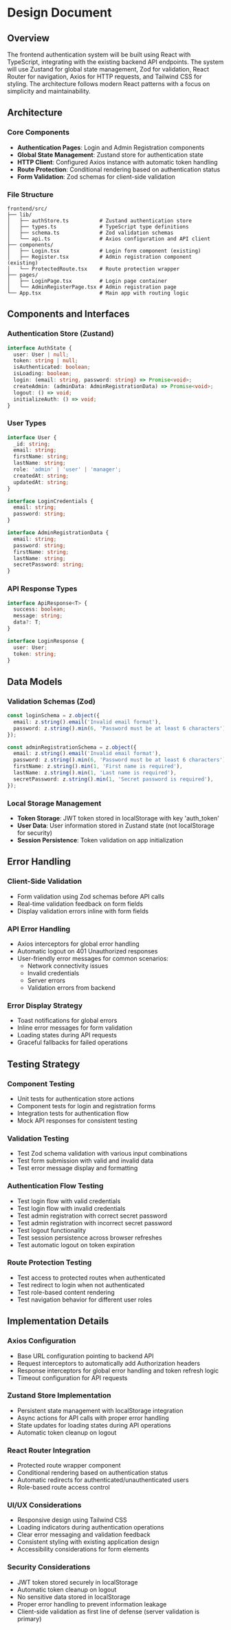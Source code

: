 # Design Document

## Overview

The frontend authentication system will be built using React with TypeScript, integrating with the existing backend API endpoints. The system will use Zustand for global state management, Zod for validation, React Router for navigation, Axios for HTTP requests, and Tailwind CSS for styling. The architecture follows modern React patterns with a focus on simplicity and maintainability.

## Architecture

### Core Components

- **Authentication Pages**: Login and Admin Registration components
- **Global State Management**: Zustand store for authentication state
- **HTTP Client**: Configured Axios instance with automatic token handling
- **Route Protection**: Conditional rendering based on authentication status
- **Form Validation**: Zod schemas for client-side validation

### File Structure

```
frontend/src/
├── lib/
│   ├── authStore.ts          # Zustand authentication store
│   ├── types.ts              # TypeScript type definitions
│   ├── schema.ts             # Zod validation schemas
│   └── api.ts                # Axios configuration and API client
├── components/
│   ├── Login.tsx             # Login form component (existing)
│   ├── Register.tsx          # Admin registration component (existing)
│   └── ProtectedRoute.tsx    # Route protection wrapper
├── pages/
│   ├── LoginPage.tsx         # Login page container
│   └── AdminRegisterPage.tsx # Admin registration page
└── App.tsx                   # Main app with routing logic
```

## Components and Interfaces

### Authentication Store (Zustand)

```typescript
interface AuthState {
  user: User | null;
  token: string | null;
  isAuthenticated: boolean;
  isLoading: boolean;
  login: (email: string, password: string) => Promise<void>;
  createAdmin: (adminData: AdminRegistrationData) => Promise<void>;
  logout: () => void;
  initializeAuth: () => void;
}
```

### User Types

```typescript
interface User {
  _id: string;
  email: string;
  firstName: string;
  lastName: string;
  role: 'admin' | 'user' | 'manager';
  createdAt: string;
  updatedAt: string;
}

interface LoginCredentials {
  email: string;
  password: string;
}

interface AdminRegistrationData {
  email: string;
  password: string;
  firstName: string;
  lastName: string;
  secretPassword: string;
}
```

### API Response Types

```typescript
interface ApiResponse<T> {
  success: boolean;
  message: string;
  data?: T;
}

interface LoginResponse {
  user: User;
  token: string;
}
```

## Data Models

### Validation Schemas (Zod)

```typescript
const loginSchema = z.object({
  email: z.string().email('Invalid email format'),
  password: z.string().min(6, 'Password must be at least 6 characters'),
});

const adminRegistrationSchema = z.object({
  email: z.string().email('Invalid email format'),
  password: z.string().min(6, 'Password must be at least 6 characters'),
  firstName: z.string().min(1, 'First name is required'),
  lastName: z.string().min(1, 'Last name is required'),
  secretPassword: z.string().min(1, 'Secret password is required'),
});
```

### Local Storage Management

- **Token Storage**: JWT token stored in localStorage with key 'auth_token'
- **User Data**: User information stored in Zustand state (not localStorage for security)
- **Session Persistence**: Token validation on app initialization

## Error Handling

### Client-Side Validation

- Form validation using Zod schemas before API calls
- Real-time validation feedback on form fields
- Display validation errors inline with form fields

### API Error Handling

- Axios interceptors for global error handling
- Automatic logout on 401 Unauthorized responses
- User-friendly error messages for common scenarios:
  - Network connectivity issues
  - Invalid credentials
  - Server errors
  - Validation errors from backend

### Error Display Strategy

- Toast notifications for global errors
- Inline error messages for form validation
- Loading states during API requests
- Graceful fallbacks for failed operations

## Testing Strategy

### Component Testing

- Unit tests for authentication store actions
- Component tests for login and registration forms
- Integration tests for authentication flow
- Mock API responses for consistent testing

### Validation Testing

- Test Zod schema validation with various input combinations
- Test form submission with valid and invalid data
- Test error message display and formatting

### Authentication Flow Testing

- Test login flow with valid credentials
- Test login flow with invalid credentials
- Test admin registration with correct secret password
- Test admin registration with incorrect secret password
- Test logout functionality
- Test session persistence across browser refreshes
- Test automatic logout on token expiration

### Route Protection Testing

- Test access to protected routes when authenticated
- Test redirect to login when not authenticated
- Test role-based content rendering
- Test navigation behavior for different user roles

## Implementation Details

### Axios Configuration

- Base URL configuration pointing to backend API
- Request interceptors to automatically add Authorization headers
- Response interceptors for global error handling and token refresh logic
- Timeout configuration for API requests

### Zustand Store Implementation

- Persistent state management with localStorage integration
- Async actions for API calls with proper error handling
- State updates for loading states during API operations
- Automatic token cleanup on logout

### React Router Integration

- Protected route wrapper component
- Conditional rendering based on authentication status
- Automatic redirects for authenticated/unauthenticated users
- Role-based route access control

### UI/UX Considerations

- Responsive design using Tailwind CSS
- Loading indicators during authentication operations
- Clear error messaging and validation feedback
- Consistent styling with existing application design
- Accessibility considerations for form elements

### Security Considerations

- JWT token stored securely in localStorage
- Automatic token cleanup on logout
- No sensitive data stored in localStorage
- Proper error handling to prevent information leakage
- Client-side validation as first line of defense (server validation is primary)
